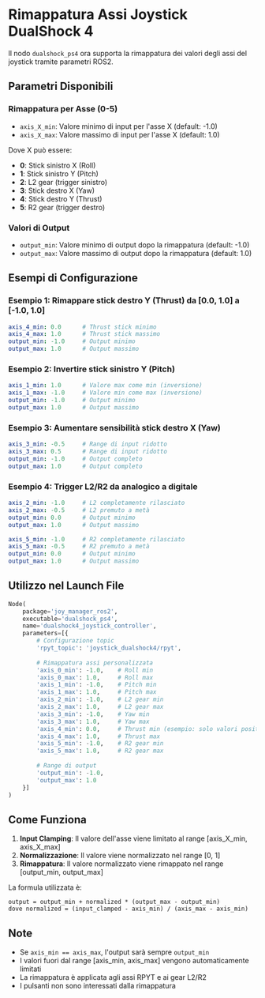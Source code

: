 # Rimappatura Assi Joystick DualShock 4

Il nodo `dualshock_ps4` ora supporta la rimappatura dei valori degli assi del joystick tramite parametri ROS2.

## Parametri Disponibili

### Rimappatura per Asse (0-5)
- `axis_X_min`: Valore minimo di input per l'asse X (default: -1.0)
- `axis_X_max`: Valore massimo di input per l'asse X (default: 1.0)

Dove X può essere:
- **0**: Stick sinistro X (Roll)
- **1**: Stick sinistro Y (Pitch)
- **2**: L2 gear (trigger sinistro)
- **3**: Stick destro X (Yaw)
- **4**: Stick destro Y (Thrust)
- **5**: R2 gear (trigger destro)

### Valori di Output
- `output_min`: Valore minimo di output dopo la rimappatura (default: -1.0)
- `output_max`: Valore massimo di output dopo la rimappatura (default: 1.0)

## Esempi di Configurazione

### Esempio 1: Rimappare stick destro Y (Thrust) da [0.0, 1.0] a [-1.0, 1.0]
```yaml
axis_4_min: 0.0      # Thrust stick minimo
axis_4_max: 1.0      # Thrust stick massimo  
output_min: -1.0     # Output minimo
output_max: 1.0      # Output massimo
```

### Esempio 2: Invertire stick sinistro Y (Pitch)
```yaml
axis_1_min: 1.0      # Valore max come min (inversione)
axis_1_max: -1.0     # Valore min come max (inversione)
output_min: -1.0     # Output minimo
output_max: 1.0      # Output massimo
```

### Esempio 3: Aumentare sensibilità stick destro X (Yaw)
```yaml
axis_3_min: -0.5     # Range di input ridotto
axis_3_max: 0.5      # Range di input ridotto
output_min: -1.0     # Output completo
output_max: 1.0      # Output completo
```

### Esempio 4: Trigger L2/R2 da analogico a digitale
```yaml
axis_2_min: -1.0     # L2 completamente rilasciato
axis_2_max: -0.5     # L2 premuto a metà
output_min: 0.0      # Output minimo 
output_max: 1.0      # Output massimo

axis_5_min: -1.0     # R2 completamente rilasciato  
axis_5_max: -0.5     # R2 premuto a metà
output_min: 0.0      # Output minimo
output_max: 1.0      # Output massimo
```

## Utilizzo nel Launch File

```python
Node(
    package='joy_manager_ros2',
    executable='dualshock_ps4',
    name='dualshock4_joystick_controller',
    parameters=[{
        # Configurazione topic
        'rpyt_topic': 'joystick_dualshock4/rpyt',
        
        # Rimappatura assi personalizzata
        'axis_0_min': -1.0,    # Roll min
        'axis_0_max': 1.0,     # Roll max
        'axis_1_min': -1.0,    # Pitch min  
        'axis_1_max': 1.0,     # Pitch max
        'axis_2_min': -1.0,    # L2 gear min
        'axis_2_max': 1.0,     # L2 gear max
        'axis_3_min': -1.0,    # Yaw min
        'axis_3_max': 1.0,     # Yaw max
        'axis_4_min': 0.0,     # Thrust min (esempio: solo valori positivi)
        'axis_4_max': 1.0,     # Thrust max
        'axis_5_min': -1.0,    # R2 gear min
        'axis_5_max': 1.0,     # R2 gear max
        
        # Range di output
        'output_min': -1.0,
        'output_max': 1.0
    }]
)
```

## Come Funziona

1. **Input Clamping**: Il valore dell'asse viene limitato al range [axis_X_min, axis_X_max]
2. **Normalizzazione**: Il valore viene normalizzato nel range [0, 1]
3. **Rimappatura**: Il valore normalizzato viene rimappato nel range [output_min, output_max]

La formula utilizzata è:
```
output = output_min + normalized * (output_max - output_min)
dove normalized = (input_clamped - axis_min) / (axis_max - axis_min)
```

## Note
- Se `axis_min == axis_max`, l'output sarà sempre `output_min`
- I valori fuori dal range [axis_min, axis_max] vengono automaticamente limitati
- La rimappatura è applicata agli assi RPYT e ai gear L2/R2
- I pulsanti non sono interessati dalla rimappatura
